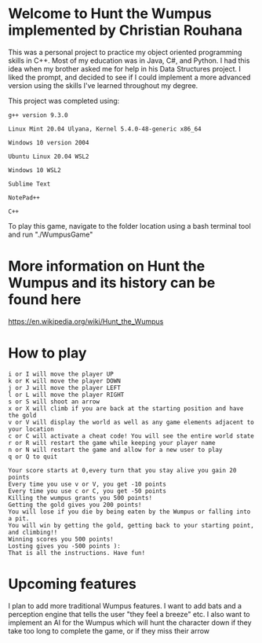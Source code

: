 # Welcome to Hunt the Wumpus implemented by Christian Rouhana

This was a personal project to practice my object oriented programming skills in C++. Most 
of my education was in Java, C#, and Python. I had this idea when my brother asked me for help
in his Data Structures project. I liked the prompt, and decided to see if I could implement 
a more  advanced  version using the skills I've learned throughout my degree.

This project was completed using:

	g++ version 9.3.0
	
	Linux Mint 20.04 Ulyana, Kernel 5.4.0-48-generic x86_64
	
	Windows 10 version 2004
	
	Ubuntu Linux 20.04 WSL2
	
	Windows 10 WSL2
	
	Sublime Text
	
	NotePad++
	
	C++

To play this game, navigate to the folder location using a bash terminal tool and run  "./WumpusGame"


# More information on Hunt the Wumpus and its history can be found here

https://en.wikipedia.org/wiki/Hunt_the_Wumpus

# How to play

	i or I will move the player UP    
	k or K will move the player DOWN    
	j or J will move the player LEFT    
	l or L will move the player RIGHT    
	s or S will shoot an arrow    
	x or X will climb if you are back at the starting position and have the gold    
	v or V will display the world as well as any game elements adjacent to your location    
	c or C will activate a cheat code! You will see the entire world state    
	r or R will restart the game while keeping your player name    
	n or N will restart the game and allow for a new user to play    
	q or Q to quit    

	Your score starts at 0,every turn that you stay alive you gain 20 points     
	Every time you use v or V, you get -10 points    
	Every time you use c or C, you get -50 points    
	Killing the wumpus grants you 500 points!    
	Getting the gold gives you 200 points!    
	You will lose if you die by being eaten by the Wumpus or falling into a pit.    
	You will win by getting the gold, getting back to your starting point, and climbing!!    
	Winning scores you 500 points!    
	Losting gives you -500 points ):    
	That is all the instructions. Have fun!  

# Upcoming features

I plan to add more traditional Wumpus features. I want to add bats and a perception engine that tells the user "they feel a breeze" etc. I also want to implement an AI for the Wumpus which will hunt the character down if they take too long to complete the game, or if they miss their arrow
